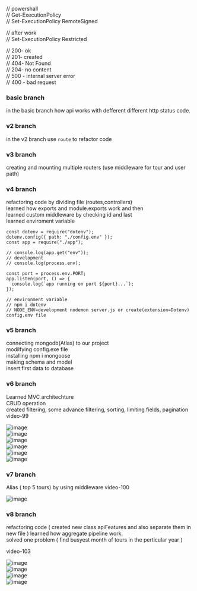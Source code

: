 // powershall  
// Get-ExecutionPolicy  
// Set-ExecutionPolicy RemoteSigned

// after work  
// Set-ExecutionPolicy Restricted

// 200- ok  
// 201- created  
// 404- Not Found  
// 204- no content  
// 500 - internal server error  
// 400 - bad request

### basic branch

in the basic branch how api works with defferent different http status code.

### v2 branch

in the v2 branch use `route` to refactor code

### v3 branch

creating and mounting multiple routers (use middleware for tour and user path)

### v4 branch

refactoring code by dividing file (routes,controllers)  
learned how exports and module.exports work and then  
learned custom middleware by checking id and last  
learned enviroment variable

```
const dotenv = require("dotenv");
dotenv.config({ path: "./config.env" });
const app = require("./app");

// console.log(app.get("env"));
// development
// console.log(process.env);

const port = process.env.PORT;
app.listen(port, () => {
  console.log(`app running on port ${port}...`);
});

// environment variable
// npm i dotenv
// NODE_ENV=development nodemon server.js or create(extension=Dotenv) config.env file
```

### v5 branch

connecting mongodb(Atlas) to our project  
modilfying config.exe file  
installing npm i mongoose  
making schema and model  
insert first data to database

### v6 branch

Learned MVC architechture  
CRUD operation  
created filtering, some advance filtering, sorting, limiting fields, pagination  
video-99

![image](https://github.com/Harrshhpattell/backend-learning/assets/102842153/f94fa4ae-4c20-4b8d-a6ca-e139047d3c73)  
![image](https://github.com/Harrshhpattell/backend-learning/assets/102842153/4bc10af0-abda-486c-92f5-428e391f65d5)  
![image](https://github.com/Harrshhpattell/backend-learning/assets/102842153/c55a4642-f4f7-42d0-b38f-9b766d892c3d)  
![image](https://github.com/Harrshhpattell/backend-learning/assets/102842153/d91ac6dc-744e-47db-b52a-bdf686dc5895)  
![image](https://github.com/Harrshhpattell/backend-learning/assets/102842153/38c15248-e763-4fa5-a4ff-d5ead5c1aa65)  
![image](https://github.com/Harrshhpattell/backend-learning/assets/102842153/d3c4dc43-9948-4582-938a-2cc864672524)

### v7 branch

Alias ( top 5 tours) by using middleware
video-100

![image](https://github.com/Harrshhpattell/backend-learning/assets/102842153/aacb202b-4004-4528-8b24-77c7f4748361)

### v8 branch

refactoring code ( created new class apiFeatures and also separate them in new file )
learned how aggregate pipeline work.  
solved one problem ( find busyest month of tours in the perticular year )

video-103

![image](image.png)  
![image](image-1.png)  
![image](image-2.png)  
![image](image-3.png)
